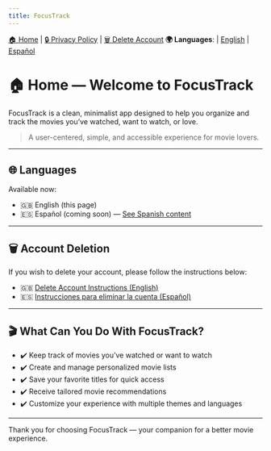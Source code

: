 ```yaml
---
title: FocusTrack
---
```


[🏠 Home](https://angelchv.github.io/FocusTrack/) | [🔒 Privacy Policy](https://angelchv.github.io/FocusTrack/privacy-policy-en) | [🗑️ Delete Account](https://angelchv.github.io/FocusTrack/delete-account-en)
**🌍 Languages**: | [English](https://angelchv.github.io/FocusTrack/) | [Español](https://angelchv.github.io/FocusTrack/es/)

# 🏠 Home — Welcome to **FocusTrack**

FocusTrack is a clean, minimalist app designed to help you organize and track the movies you’ve watched, want to watch, or love.

> A user-centered, simple, and accessible experience for movie lovers.

---

## 🌐 Languages

Available now:

- 🇬🇧 English (this page)
- 🇪🇸 Español (coming soon) — [See Spanish content](https://angelchv.github.io/FocusTrack/#focustrack-en-español)

---

## 🗑️ Account Deletion

If you wish to delete your account, please follow the instructions below:

- 🇬🇧 [Delete Account Instructions (English)](https://angelchv.github.io/FocusTrack/delete-account-en)
- 🇪🇸 [Instrucciones para eliminar la cuenta (Español)](https://angelchv.github.io/FocusTrack/delete-account-es)

---

## 🎬 What Can You Do With FocusTrack?

- ✔️ Keep track of movies you’ve watched or want to watch
- ✔️ Create and manage personalized movie lists
- ✔️ Save your favorite titles for quick access
- ✔️ Receive tailored movie recommendations
- ✔️ Customize your experience with multiple themes and languages

---

Thank you for choosing FocusTrack — your companion for a better movie experience.
